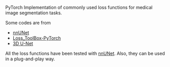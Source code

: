 PyTorch Implementation of commonly used loss functions for medical image segmentation tasks.

Some codes are from
- [nnUNet](https://github.com/MIC-DKFZ/nnUNet)
- [Loss_ToolBox-PyTorch](https://github.com/Hsuxu/Loss_ToolBox-PyTorch)
- [3D U-Net](https://github.com/wolny/pytorch-3dunet/blob/master/unet3d/losses.py)

All the loss functions have been tested with [nnUNet](https://github.com/MIC-DKFZ/nnUNet). Also, they can be used in a plug-and-play way.

